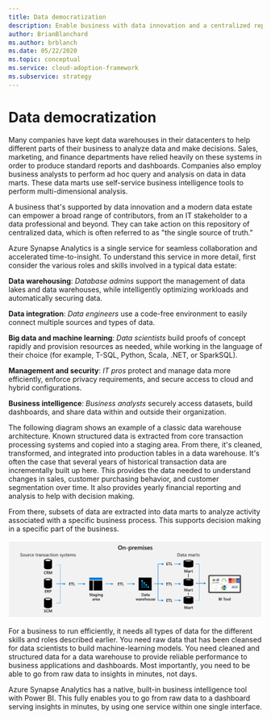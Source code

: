 ```yaml
---
title: Data democratization
description: Enable business with data innovation and a centralized repository of data.
author: BrianBlanchard
ms.author: brblanch
ms.date: 05/22/2020
ms.topic: conceptual
ms.service: cloud-adoption-framework
ms.subservice: strategy
---
```


# Data democratization

Many companies have kept data warehouses in their datacenters to help different parts of their business to analyze data and make decisions. Sales, marketing, and finance departments have relied heavily on these systems in order to produce standard reports and dashboards. Companies also employ business analysts to perform ad hoc query and analysis on data in data marts. These data marts use self-service business intelligence tools to perform multi-dimensional analysis.

A business that's supported by data innovation and a modern data estate can empower a broad range of contributors, from an IT stakeholder to a data professional and beyond. They can take action on this repository of centralized data, which is often referred to as "the single source of truth."

Azure Synapse Analytics is a single service for seamless collaboration and accelerated time-to-insight. To understand this service in more detail, first consider the various roles and skills involved in a typical data estate:

**Data warehousing**: *Database admins* support the management of data lakes and data warehouses, while intelligently optimizing workloads and automatically securing data.

**Data integration**: *Data engineers* use a code-free environment to easily connect multiple sources and types of data.

**Big data and machine learning**: *Data scientists* build proofs of concept rapidly and provision resources as needed, while working in the language of their choice (for example, T-SQL, Python, Scala, .NET, or SparkSQL).

**Management and security**: *IT pros* protect and manage data more efficiently, enforce privacy requirements, and secure access to cloud and hybrid configurations.

**Business intelligence**: *Business analysts* securely access datasets, build dashboards, and share data within and outside their organization.

The following diagram shows an example of a classic data warehouse architecture. Known structured data is extracted from core transaction processing systems and copied into a staging area. From there, it's cleaned, transformed, and integrated into production tables in a data warehouse. It's often the case that several years of historical transaction data are incrementally built up here. This provides the data needed to understand changes in sales, customer purchasing behavior, and customer segmentation over time. It also provides yearly financial reporting and analysis to help with decision making.

From there, subsets of data are extracted into data marts to analyze activity associated with a specific business process. This supports decision making in a specific part of the business.

![Diagram of the classic data warehouse.](../../_images/analytics/the-classic-data-warehouse.png)

For a business to run efficiently, it needs all types of data for the different skills and roles described earlier. You need raw data that has been cleansed for data scientists to build machine-learning models. You need cleaned and structured data for a data warehouse to provide reliable performance to business applications and dashboards. Most importantly, you need to be able to go from raw data to insights in minutes, not days.

Azure Synapse Analytics has a native, built-in business intelligence tool with Power BI. This fully enables you to go from raw data to a dashboard serving insights in minutes, by using one service within one single interface.

